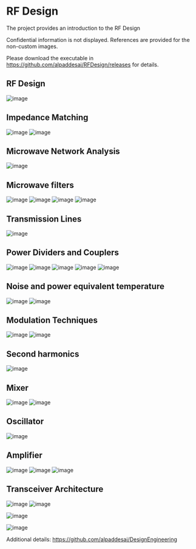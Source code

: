 # RF Design

The project provides an introduction to the RF Design 

Confidential information is not displayed. References are provided for the non-custom images. 

Please download the executable in https://github.com/alpaddesai/RFDesign/releases for details.

## RF Design 
![image](MainWindow.png)

## Impedance Matching
![image](ImpedanceMatching.jpg)
![image](ImpedanceMatching1.jpg)

## Microwave Network Analysis
![image](MicrowaveNetworkAnalysis.jpg)

## Microwave filters
![image](Slide3.JPG)
![image](Slide4.JPG)
![image](Slide5.JPG)
![image](Slide2.JPG)

## Transmission Lines
![image](Tlines.jpg)

## Power Dividers and Couplers
![image](Slide6JPG)
![image](Slide7.JPG)
![image](Slide8.JPG)
![image](Slide9.JPG)
![image](Slide10.JPG)

## Noise and power equivalent temperature
![image](Slide11.JPG)
![image](Slide12.JPG)

## Modulation Techniques
![image](Slide13.JPG)
![image](Slide14.JPG)

## Second harmonics 
![image](Slide15.JPG)

## Mixer
![image](Slide16.JPG)
![image](Slide17.JPG)

## Oscillator
![image](Slide18.JPG)

## Amplifier
![image](Slide19.JPG)
![image](Slide20.JPG)
![image](Slide21.JPG)

## Transceiver Architecture
![image](Slide22.JPG)
![image](Slide23.JPG)

![image](EthicsandExcellence.png)

![image](USCopyrightCertificate.png)

Additional details: https://github.com/alpaddesai/DesignEngineering
